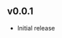 <!--
   - SPDX-FileCopyrightText: 2022 Serokell <https://serokell.io>
   - SPDX-License-Identifier: MPL-2.0
   -->

## v0.0.1

* Initial release
